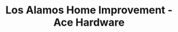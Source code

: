 ---
title: "Los Alamos Home Improvement - Ace Hardware"
url: /los-alamos/los-alamos-home-improvement-ace-hardware/
shop: Eisenwaren
---